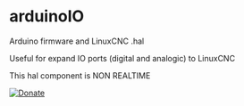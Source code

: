 # arduinoIO
Arduino firmware and LinuxCNC .hal

Useful for expand IO ports (digital and analogic) to LinuxCNC

This hal component is NON REALTIME


[![Donate](https://img.shields.io/badge/Donate-PayPal-green.svg)](dino@mesina.net)
